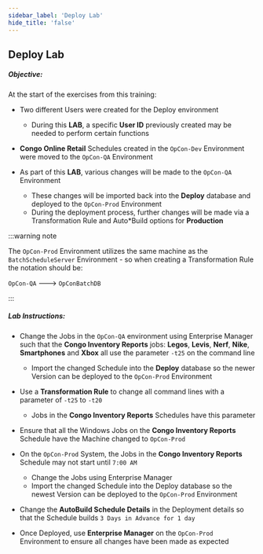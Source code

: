 ```yaml
---
sidebar_label: 'Deploy Lab'
hide_title: 'false'
---
```


## Deploy Lab

##### Objective: 

At the start of the exercises from this training: 

* Two different Users were created for the Deploy environment 
    * During this **LAB**, a specific **User ID** previously created may be needed to perform certain functions
* **Congo Online Retail** Schedules created in the ```OpCon-Dev``` Environment were moved to the ```OpCon-QA``` Environment 

* As part of this **LAB**, various changes will be made to the ```OpCon-QA``` Environment 
    * These changes will be imported back into the **Deploy** database and deployed to the ```OpCon-Prod``` Environment 
    * During the deployment process, further changes will be made via a Transformation Rule and Auto*Build options for **Production**

 :::warning note

 The ```OpCon-Prod``` Environment utilizes the same machine as the ```BatchScheduleServer``` Environment - so when creating a Transformation Rule the notation should be:

 ```OpCon-QA``` ---> ```OpConBatchDB```   

:::

##### Lab Instructions: 

* Change the Jobs in the ```OpCon-QA``` environment using Enterprise Manager such that the  **Congo Inventory Reports** jobs: **Legos**, **Levis**, **Nerf**, **Nike**, **Smartphones** and **Xbox** all use the parameter ```-t25``` on the command line
    * Import the changed Schedule into the **Deploy** database so the newer Version can be deployed to the ```OpCon-Prod``` Environment

* Use a **Transformation Rule** to change all command lines with a parameter of ```-t25``` to ```-t20``` 
    * Jobs in the **Congo Inventory Reports** Schedules have this parameter

* Ensure that all the Windows Jobs on the **Congo Inventory Reports** Schedule have the Machine changed to ```OpCon-Prod```

* On the ```OpCon-Prod``` System, the Jobs in the **Congo Inventory Reports** Schedule may not start until ```7:00 AM``` 
    * Change the Jobs using Enterprise Manager 
    * Import the changed Schedule into the Deploy database so the newest Version can be deployed to the ```OpCon-Prod``` Environment

* Change the **AutoBuild Schedule Details** in the Deployment details so that the Schedule builds ```3 Days in Advance for 1 day```

* Once Deployed, use **Enterprise Manager** on the ```OpCon-Prod``` Environment to ensure all changes have been made as expected


<!--
<video width="320" height="240" controls>
  <source src="imgdeploy/Deploy_Lab.mp4" type="video/mp4"></source>
Your browser does not support the video tag.
</video>
-->